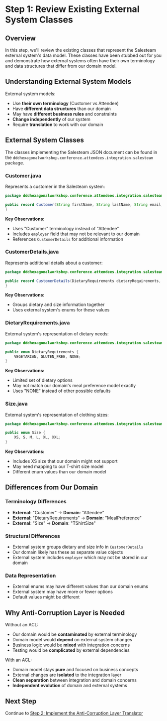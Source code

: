 # Step 1: Review Existing External System Classes

## Overview

In this step, we'll review the existing classes that represent the Salesteam external system's data model. These classes have been stubbed out for you and demonstrate how external systems often have their own terminology and data structures that differ from our domain model.

## Understanding External System Models

External system models:

- Use **their own terminology** (Customer vs Attendee)
- Have **different data structures** than our domain
- May have **different business rules** and constraints
- **Change independently** of our system
- Require **translation** to work with our domain

## External System Classes

The classes implementing the Salesteam JSON document can be found in the `dddhexagonalworkshop.conference.attendees.integration.salesteam` package.

### Customer.java

Represents a customer in the Salesteam system:

```java
package dddhexagonalworkshop.conference.attendees.integration.salesteam;

public record Customer(String firstName, String lastName, String email, String employer, CustomerDetails customerDetails) {
}
```

**Key Observations:**

- Uses "Customer" terminology instead of "Attendee"
- Includes `employer` field that may not be relevant to our domain
- References `CustomerDetails` for additional information

### CustomerDetails.java

Represents additional details about a customer:

```java
package dddhexagonalworkshop.conference.attendees.integration.salesteam;

public record CustomerDetails(DietaryRequirements dietaryRequirements, Size size) {
}
```

**Key Observations:**

- Groups dietary and size information together
- Uses external system's enums for these values

### DietaryRequirements.java

External system's representation of dietary needs:

```java
package dddhexagonalworkshop.conference.attendees.integration.salesteam;

public enum DietaryRequirements {
    VEGETARIAN, GLUTEN_FREE, NONE;
}
```

**Key Observations:**

- Limited set of dietary options
- May not match our domain's meal preference model exactly
- Uses "NONE" instead of other possible defaults

### Size.java

External system's representation of clothing sizes:

```java
package dddhexagonalworkshop.conference.attendees.integration.salesteam;

public enum Size {
    XS, S, M, L, XL, XXL;
}
```

**Key Observations:**

- Includes XS size that our domain might not support
- May need mapping to our T-shirt size model
- Different enum values than our domain model

## Differences from Our Domain

### Terminology Differences

- **External**: "Customer" → **Domain**: "Attendee"
- **External**: "DietaryRequirements" → **Domain**: "MealPreference"
- **External**: "Size" → **Domain**: "TShirtSize"

### Structural Differences

- External system groups dietary and size info in `CustomerDetails`
- Our domain likely has these as separate value objects
- External system includes `employer` which may not be stored in our domain

### Data Representation

- External enums may have different values than our domain enums
- External system may have more or fewer options
- Default values might be different

## Why Anti-Corruption Layer is Needed

Without an ACL:

- Our domain would be **contaminated** by external terminology
- Domain model would **depend** on external system changes
- Business logic would be **mixed** with integration concerns
- Testing would be **complicated** by external dependencies

With an ACL:

- Domain model stays **pure** and focused on business concepts
- External changes are **isolated** to the integration layer
- **Clean separation** between integration and domain concerns
- **Independent evolution** of domain and external systems

## Next Step

Continue to [Step 2: Implement the Anti-Corruption Layer Translator](step2-implement-translator.md)
